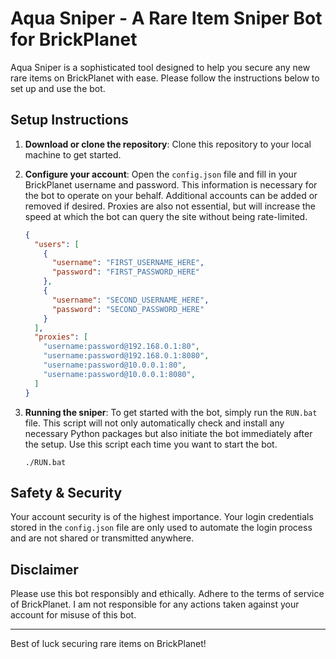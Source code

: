 # Aqua Sniper - A Rare Item Sniper Bot for BrickPlanet

Aqua Sniper is a sophisticated tool designed to help you secure any new rare items on BrickPlanet with ease. Please follow the instructions below to set up and use the bot.

## Setup Instructions

1. **Download or clone the repository**: Clone this repository to your local machine to get started.

2. **Configure your account**: Open the `config.json` file and fill in your BrickPlanet username and password. This information is necessary for the bot to operate on your behalf. Additional accounts can be added or removed if desired. Proxies are also not essential, but will increase the speed at which the bot can query the site without being rate-limited.

    ```json
    {
      "users": [
        {
          "username": "FIRST_USERNAME_HERE",
          "password": "FIRST_PASSWORD_HERE"
        },
        {
          "username": "SECOND_USERNAME_HERE",
          "password": "SECOND_PASSWORD_HERE"
        }
      ],
      "proxies": [
        "username:password@192.168.0.1:80",
        "username:password@192.168.0.1:8080",
        "username:password@10.0.0.1:80",
        "username:password@10.0.0.1:8080",
      ]
    }
    ```

3. **Running the sniper**: To get started with the bot, simply run the `RUN.bat` file. This script will not only automatically check and install any necessary Python packages but also initiate the bot immediately after the setup. Use this script each time you want to start the bot.

    ```
    ./RUN.bat
    ```

## Safety & Security

Your account security is of the highest importance. Your login credentials stored in the `config.json` file are only used to automate the login process and are not shared or transmitted anywhere.

## Disclaimer

Please use this bot responsibly and ethically. Adhere to the terms of service of BrickPlanet. I am not responsible for any actions taken against your account for misuse of this bot.

---

Best of luck securing rare items on BrickPlanet!
